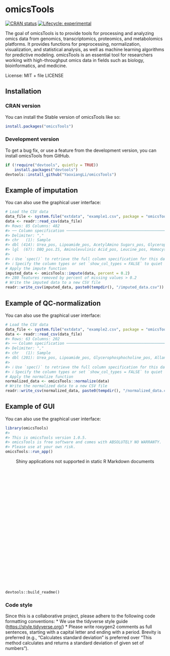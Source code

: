 
<!-- README.md is generated from README.Rmd. Please edit that file -->

# omicsTools

<!-- badges: start -->

[![CRAN
status](https://www.r-pkg.org/badges/version/omicsTools)](https://cran.r-project.org/package=omicsTools)
[![Lifecycle:
experimental](https://img.shields.io/badge/lifecycle-experimental-orange.svg)](https://lifecycle.r-lib.org/articles/stages.html#experimental)

<!-- badges: end -->

The goal of omicsTools is to provide tools for processing and analyzing
omics data from genomics, transcriptomics, proteomics, and metabolomics
platforms. It provides functions for preprocessing, normalization,
visualization, and statistical analysis, as well as machine learning
algorithms for predictive modeling. omicsTools is an essential tool for
researchers working with high-throughput omics data in fields such as
biology, bioinformatics, and medicine.

License: MIT + file LICENSE

## Installation

### CRAN version

You can install the Stable version of omicsTools like so:

``` r
install.packages("omicsTools")
```

### Development version

To get a bug fix, or use a feature from the development version, you can
install omicsTools from GitHub.

``` r
if (!require("devtools", quietly = TRUE))
    install.packages("devtools")
devtools::install_github("YaoxiangLi/omicsTools")
```

## Example of imputation

You can also use the graphical user interface:

``` r
# Load the CSV data
data_file <- system.file("extdata", "example1.csv", package = "omicsTools")
data <- readr::read_csv(data_file)
#> Rows: 85 Columns: 482
#> ── Column specification ────────────────────────────────────────────────────────
#> Delimiter: ","
#> chr   (1): Sample
#> dbl (414): Urea_pos, Lipoamide_pos, AcetylAmino Sugars_pos, Glycerophosphoch...
#> lgl  (67): DBQ_pos.IS, Aminolevulinic Acid_pos, Leucine_pos, Homocystine_pos...
#> 
#> ℹ Use `spec()` to retrieve the full column specification for this data.
#> ℹ Specify the column types or set `show_col_types = FALSE` to quiet this message.
# Apply the impute function
imputed_data <- omicsTools::impute(data, percent = 0.2)
#> 280 features removed by percent of missing values > 0.2
# Write the imputed data to a new CSV file
readr::write_csv(imputed_data, paste0(tempdir(), "/imputed_data.csv"))
```

## Example of QC-normalization

You can also use the graphical user interface:

``` r
# Load the CSV data
data_file <- system.file("extdata", "example2.csv", package = "omicsTools")
data <- readr::read_csv(data_file)
#> Rows: 63 Columns: 202
#> ── Column specification ────────────────────────────────────────────────────────
#> Delimiter: ","
#> chr   (1): Sample
#> dbl (201): Urea_pos, Lipoamide_pos, Glycerophosphocholine_pos, Allanoate_pos...
#> 
#> ℹ Use `spec()` to retrieve the full column specification for this data.
#> ℹ Specify the column types or set `show_col_types = FALSE` to quiet this message.
# Apply the normalize function
normalized_data <- omicsTools::normalize(data)
# Write the normalized data to a new CSV file
readr::write_csv(normalized_data, paste0(tempdir(), "/normalized_data.csv"))
```

## Example of GUI

You can also use the graphical user interface:

``` r
library(omicsTools)
#> 
#> This is omicsTools version 1.0.5.
#> omicsTools is free software and comes with ABSOLUTELY NO WARRANTY.
#> Please use at your own risk.
omicsTools::run_app()
```

<div style="width: 100% ; height: 400px ; text-align: center; box-sizing: border-box; -moz-box-sizing: border-box; -webkit-box-sizing: border-box;" class="muted well">Shiny applications not supported in static R Markdown documents</div>

`devtools::build_readme()`

### Code style

Since this is a collaborative project, please adhere to the following
code formatting conventions: \* We use the tidyverse style guide
(<https://style.tidyverse.org/>) \* Please write roxygen2 comments as
full sentences, starting with a capital letter and ending with a period.
Brevity is preferred (e.g., “Calculates standard deviation” is preferred
over “This method calculates and returns a standard deviation of given
set of numbers”).
